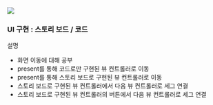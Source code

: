 <img src = "https://user-images.githubusercontent.com/83569908/219932861-11dc89de-d9dc-4624-9a14-ea23cece540f.gif" width=“20%” height=“20%”>

### UI 구현 : 스토리 보드 / 코드

설명
- 화면 이동에 대해 공부
- present를 통해 코드로만 구현된 뷰 컨트롤러로 이동
- present를 통해 스토리 보드로 구현된 뷰 컨트롤러로 이동
- 스토리 보드로 구현된 뷰 컨트롤러에서 다음 뷰 컨트롤러로 세그 연결
- 스토리 보드로 구현된 뷰 컨트롤러의 버튼에서 다음 뷰 컨트롤러로 세그 연결
